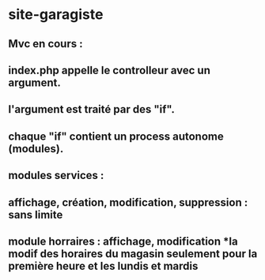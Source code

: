# site-garagiste
Mvc en cours :
--------
index.php appelle le controlleur avec un argument.
--------
l'argument est traité par des "if".
--------
chaque "if" contient un process autonome (modules).
--------
modules services :
--------
affichage, création, modification, suppression : sans limite
--------
module horraires :
affichage, modification
*la modif des horaires du magasin seulement pour la première heure et les lundis et mardis
--------
